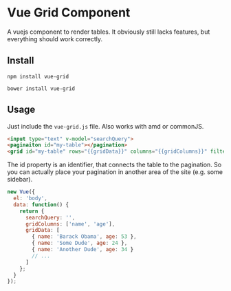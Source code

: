 # Vue Grid Component

A vuejs component to render tables.
It obviously still lacks features, but everything should work correctly.

## Install

`npm install vue-grid`

`bower install vue-grid`

## Usage

Just include the `vue-grid.js` file. Also works with amd or commonJS.

``` html
<input type="text" v-model="searchQuery">
<paginaiton id="my-table"></pagination>
<grid id="my-table" rows="{{gridData}}" columns="{{gridColumns}}" filter-key="{{searchQuery}}" per-page="10"></grid>
```

The id property is an identifier, that connects the table to the pagination. So you can actually place your pagination in another area of the site (e.g. some sidebar).

``` javascript
new Vue({
  el: 'body',
  data: function() {
    return {
      searchQuery: '',
      gridColumns: ['name', 'age'],
      gridData: [
        { name: 'Barack Obama', age: 53 },
        { name: 'Some Dude', age: 24 },
        { name: 'Another Dude', age: 34 }
        // ...
      ]
    };
  }
});
```
